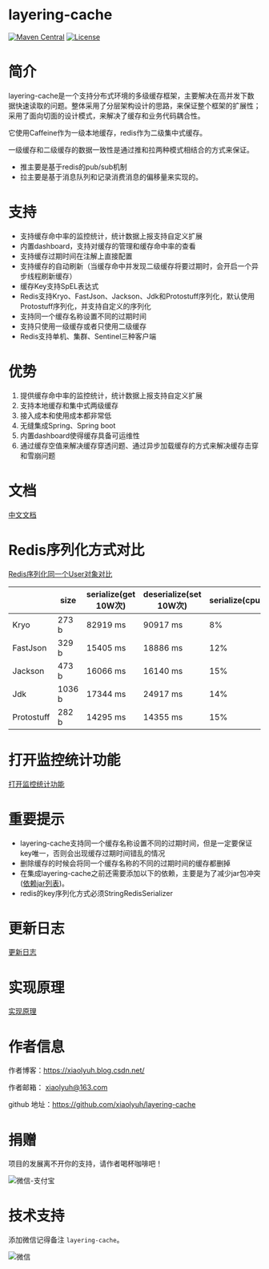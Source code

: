 # layering-cache
[![Maven Central](https://maven-badges.herokuapp.com/maven-central/com.github.xiaolyuh/layering-cache/badge.svg)](https://search.maven.org/artifact/com.github.xiaolyuh/layering-cache/)
[![License](https://img.shields.io/badge/license-Apache%202-4EB1BA.svg)](https://www.apache.org/licenses/LICENSE-2.0.html)

# 简介
layering-cache是一个支持分布式环境的多级缓存框架，主要解决在高并发下数据快速读取的问题。整体采用了分层架构设计的思路，来保证整个框架的扩展性；采用了面向切面的设计模式，来解决了缓存和业务代码耦合性。

它使用Caffeine作为一级本地缓存，redis作为二级集中式缓存。

一级缓存和二级缓存的数据一致性是通过推和拉两种模式相结合的方式来保证。
- 推主要是基于redis的pub/sub机制
- 拉主要是基于消息队列和记录消费消息的偏移量来实现的。

# 支持
- 支持缓存命中率的监控统计，统计数据上报支持自定义扩展
- 内置dashboard，支持对缓存的管理和缓存命中率的查看
- 支持缓存过期时间在注解上直接配置
- 支持缓存的自动刷新（当缓存命中并发现二级缓存将要过期时，会开启一个异步线程刷新缓存）
- 缓存Key支持SpEL表达式
- Redis支持Kryo、FastJson、Jackson、Jdk和Protostuff序列化，默认使用Protostuff序列化，并支持自定义的序列化
- 支持同一个缓存名称设置不同的过期时间
- 支持只使用一级缓存或者只使用二级缓存
- Redis支持单机、集群、Sentinel三种客户端

# 优势
1. 提供缓存命中率的监控统计，统计数据上报支持自定义扩展
2. 支持本地缓存和集中式两级缓存
3. 接入成本和使用成本都非常低
4. 无缝集成Spring、Spring boot
5. 内置dashboard使得缓存具备可运维性
6. 通过缓存空值来解决缓存穿透问题、通过异步加载缓存的方式来解决缓存击穿和雪崩问题


# 文档

[中文文档](https://github.com/xiaolyuh/layering-cache/wiki/%E6%96%87%E6%A1%A3)

# Redis序列化方式对比
[Redis序列化同一个User对象对比](https://github.com/xiaolyuh/layering-cache/wiki/Redis%E5%BA%8F%E5%88%97%E5%8C%96%E6%96%B9%E5%BC%8F%E5%AF%B9%E6%AF%94)

||size|serialize(get 10W次)|deserialize(set 10W次)|serialize(cpu)|deserialize(cpu)|
---|---|---|---|---|---
Kryo|273 b|82919 ms|90917 ms|8%|12%
FastJson|329 b|15405 ms|18886 ms|12%|13%
Jackson|473 b|16066 ms|16140 ms|15%|14%
Jdk|1036 b|17344 ms|24917 ms|14%|13%
Protostuff|282 b|14295 ms|14355 ms|15%|13%

# 打开监控统计功能

[打开监控统计功能](https://github.com/xiaolyuh/layering-cache/wiki/%E7%9B%91%E6%8E%A7%E7%BB%9F%E8%AE%A1%E5%8A%9F%E8%83%BD)

# 重要提示
- layering-cache支持同一个缓存名称设置不同的过期时间，但是一定要保证key唯一，否则会出现缓存过期时间错乱的情况
- 删除缓存的时候会将同一个缓存名称的不同的过期时间的缓存都删掉
- 在集成layering-cache之前还需要添加以下的依赖，主要是为了减少jar包冲突([依赖jar列表](https://github.com/xiaolyuh/layering-cache/wiki/%E4%BE%9D%E8%B5%96jar%E5%88%97%E8%A1%A8))。
- redis的key序列化方式必须StringRedisSerializer

# 更新日志

[更新日志](https://github.com/xiaolyuh/layering-cache/wiki/%E6%9B%B4%E6%96%B0%E6%97%A5%E5%BF%97)

# 实现原理
[实现原理](https://github.com/xiaolyuh/layering-cache/wiki/%E5%AE%9E%E7%8E%B0%E5%8E%9F%E7%90%86)

# 作者信息

作者博客：https://xiaolyuh.blog.csdn.net/

作者邮箱： xiaolyuh@163.com  

github 地址：https://github.com/xiaolyuh/layering-cache


# 捐赠
项目的发展离不开你的支持，请作者喝杯咖啡吧！

![微信-支付宝](https://img-blog.csdnimg.cn/20200218152559645.png?x-oss-process=image/watermark,type_ZmFuZ3poZW5naGVpdGk,shadow_10,text_aHR0cHM6Ly9ibG9nLmNzZG4ubmV0L3hpYW9seXVoMTIz,size_16,color_FFFFFF,t_70)

# 技术支持
添加微信记得备注 ```layering-cache```。

![微信](https://img-blog.csdnimg.cn/2020122516245862.png)



